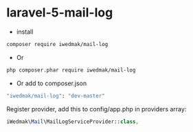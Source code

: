# laravel-5-mail-log
* install
```bash
composer require iwedmak/mail-log
```
* Or
```bash
php composer.phar require iwedmak/mail-log
```
* Or add to composer.json
```bash
"iwedmak/mail-log": "dev-master"
```

Register provider, add this to config/app.php in providers array:
```php
iWedmak\Mail\MailLogServiceProvider::class,
```
